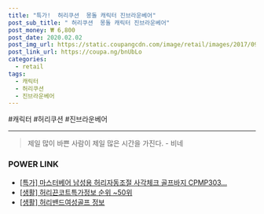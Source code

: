 ```yaml
--- 
title: "특가!  허리쿠션  몽돌 캐릭터 진브라운베어" 
post_sub_title: " 허리쿠션  몽돌 캐릭터 진브라운베어" 
post_money: ₩ 6,800 
post_date: 2020.02.02 
post_img_url: https://static.coupangcdn.com/image/retail/images/2017/09/06/14/0/ebb488f6-db88-4827-8914-7eb624a6ee4c.jpg 
post_link_url: https://coupa.ng/bnUbLo 
categories: 
  - retail 
tags: 
  - 캐릭터 
  - 허리쿠션 
  - 진브라운베어 
--- 
```

  #캐릭터 #허리쿠션 #진브라운베어 
<hr> 

> 제일 많이 바쁜 사람이 제일 많은 시간을 가진다. - 비네 


### POWER LINK

* <a href="https://blog.naver.com/santokki14/221791985304" target="_blank">[특가] 마스터베어 남성용 허리자동조절 사각체크 골프바지 CPMP303...</a>
* <a href="https://blog.naver.com/fasyy4321/221773594633" target="_blank"> [생활] 허리끈코트특가정보 순위 ~50위</a>
* <a href="https://blog.naver.com/santokki14/221767504847" target="_blank"> [생활] 허리밴드여성골프 정보 </a>
